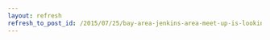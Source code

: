 ```yaml
---
layout: refresh
refresh_to_post_id: /2015/07/25/bay-area-jenkins-area-meet-up-is-looking-for-you
---
```

